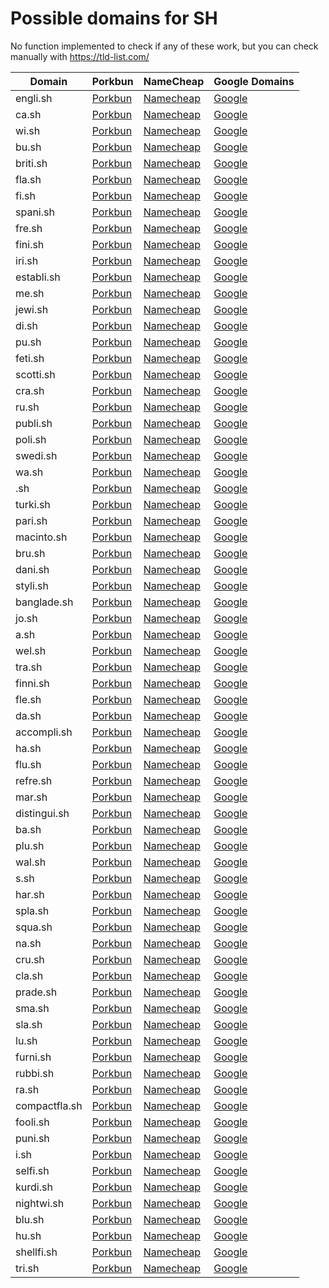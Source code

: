 # Possible domains for SH

No function implemented to check if any of these work, but you can check manually with https://tld-list.com/

| Domain | Porkbun | NameCheap | Google Domains |
|---|---|---|---|
| engli.sh | [Porkbun](https://porkbun.com/checkout/search?prb=e814663da1&tlds=&idnLanguage=&search=search&q=engli.sh) | [Namecheap](https://www.namecheap.com/domains/registration/results/?domain=engli.sh) | [Google](https://domains.google.com/registrar/search?searchTerm=engli.sh) |
| ca.sh | [Porkbun](https://porkbun.com/checkout/search?prb=e814663da1&tlds=&idnLanguage=&search=search&q=ca.sh) | [Namecheap](https://www.namecheap.com/domains/registration/results/?domain=ca.sh) | [Google](https://domains.google.com/registrar/search?searchTerm=ca.sh) |
| wi.sh | [Porkbun](https://porkbun.com/checkout/search?prb=e814663da1&tlds=&idnLanguage=&search=search&q=wi.sh) | [Namecheap](https://www.namecheap.com/domains/registration/results/?domain=wi.sh) | [Google](https://domains.google.com/registrar/search?searchTerm=wi.sh) |
| bu.sh | [Porkbun](https://porkbun.com/checkout/search?prb=e814663da1&tlds=&idnLanguage=&search=search&q=bu.sh) | [Namecheap](https://www.namecheap.com/domains/registration/results/?domain=bu.sh) | [Google](https://domains.google.com/registrar/search?searchTerm=bu.sh) |
| briti.sh | [Porkbun](https://porkbun.com/checkout/search?prb=e814663da1&tlds=&idnLanguage=&search=search&q=briti.sh) | [Namecheap](https://www.namecheap.com/domains/registration/results/?domain=briti.sh) | [Google](https://domains.google.com/registrar/search?searchTerm=briti.sh) |
| fla.sh | [Porkbun](https://porkbun.com/checkout/search?prb=e814663da1&tlds=&idnLanguage=&search=search&q=fla.sh) | [Namecheap](https://www.namecheap.com/domains/registration/results/?domain=fla.sh) | [Google](https://domains.google.com/registrar/search?searchTerm=fla.sh) |
| fi.sh | [Porkbun](https://porkbun.com/checkout/search?prb=e814663da1&tlds=&idnLanguage=&search=search&q=fi.sh) | [Namecheap](https://www.namecheap.com/domains/registration/results/?domain=fi.sh) | [Google](https://domains.google.com/registrar/search?searchTerm=fi.sh) |
| spani.sh | [Porkbun](https://porkbun.com/checkout/search?prb=e814663da1&tlds=&idnLanguage=&search=search&q=spani.sh) | [Namecheap](https://www.namecheap.com/domains/registration/results/?domain=spani.sh) | [Google](https://domains.google.com/registrar/search?searchTerm=spani.sh) |
| fre.sh | [Porkbun](https://porkbun.com/checkout/search?prb=e814663da1&tlds=&idnLanguage=&search=search&q=fre.sh) | [Namecheap](https://www.namecheap.com/domains/registration/results/?domain=fre.sh) | [Google](https://domains.google.com/registrar/search?searchTerm=fre.sh) |
| fini.sh | [Porkbun](https://porkbun.com/checkout/search?prb=e814663da1&tlds=&idnLanguage=&search=search&q=fini.sh) | [Namecheap](https://www.namecheap.com/domains/registration/results/?domain=fini.sh) | [Google](https://domains.google.com/registrar/search?searchTerm=fini.sh) |
| iri.sh | [Porkbun](https://porkbun.com/checkout/search?prb=e814663da1&tlds=&idnLanguage=&search=search&q=iri.sh) | [Namecheap](https://www.namecheap.com/domains/registration/results/?domain=iri.sh) | [Google](https://domains.google.com/registrar/search?searchTerm=iri.sh) |
| establi.sh | [Porkbun](https://porkbun.com/checkout/search?prb=e814663da1&tlds=&idnLanguage=&search=search&q=establi.sh) | [Namecheap](https://www.namecheap.com/domains/registration/results/?domain=establi.sh) | [Google](https://domains.google.com/registrar/search?searchTerm=establi.sh) |
| me.sh | [Porkbun](https://porkbun.com/checkout/search?prb=e814663da1&tlds=&idnLanguage=&search=search&q=me.sh) | [Namecheap](https://www.namecheap.com/domains/registration/results/?domain=me.sh) | [Google](https://domains.google.com/registrar/search?searchTerm=me.sh) |
| jewi.sh | [Porkbun](https://porkbun.com/checkout/search?prb=e814663da1&tlds=&idnLanguage=&search=search&q=jewi.sh) | [Namecheap](https://www.namecheap.com/domains/registration/results/?domain=jewi.sh) | [Google](https://domains.google.com/registrar/search?searchTerm=jewi.sh) |
| di.sh | [Porkbun](https://porkbun.com/checkout/search?prb=e814663da1&tlds=&idnLanguage=&search=search&q=di.sh) | [Namecheap](https://www.namecheap.com/domains/registration/results/?domain=di.sh) | [Google](https://domains.google.com/registrar/search?searchTerm=di.sh) |
| pu.sh | [Porkbun](https://porkbun.com/checkout/search?prb=e814663da1&tlds=&idnLanguage=&search=search&q=pu.sh) | [Namecheap](https://www.namecheap.com/domains/registration/results/?domain=pu.sh) | [Google](https://domains.google.com/registrar/search?searchTerm=pu.sh) |
| feti.sh | [Porkbun](https://porkbun.com/checkout/search?prb=e814663da1&tlds=&idnLanguage=&search=search&q=feti.sh) | [Namecheap](https://www.namecheap.com/domains/registration/results/?domain=feti.sh) | [Google](https://domains.google.com/registrar/search?searchTerm=feti.sh) |
| scotti.sh | [Porkbun](https://porkbun.com/checkout/search?prb=e814663da1&tlds=&idnLanguage=&search=search&q=scotti.sh) | [Namecheap](https://www.namecheap.com/domains/registration/results/?domain=scotti.sh) | [Google](https://domains.google.com/registrar/search?searchTerm=scotti.sh) |
| cra.sh | [Porkbun](https://porkbun.com/checkout/search?prb=e814663da1&tlds=&idnLanguage=&search=search&q=cra.sh) | [Namecheap](https://www.namecheap.com/domains/registration/results/?domain=cra.sh) | [Google](https://domains.google.com/registrar/search?searchTerm=cra.sh) |
| ru.sh | [Porkbun](https://porkbun.com/checkout/search?prb=e814663da1&tlds=&idnLanguage=&search=search&q=ru.sh) | [Namecheap](https://www.namecheap.com/domains/registration/results/?domain=ru.sh) | [Google](https://domains.google.com/registrar/search?searchTerm=ru.sh) |
| publi.sh | [Porkbun](https://porkbun.com/checkout/search?prb=e814663da1&tlds=&idnLanguage=&search=search&q=publi.sh) | [Namecheap](https://www.namecheap.com/domains/registration/results/?domain=publi.sh) | [Google](https://domains.google.com/registrar/search?searchTerm=publi.sh) |
| poli.sh | [Porkbun](https://porkbun.com/checkout/search?prb=e814663da1&tlds=&idnLanguage=&search=search&q=poli.sh) | [Namecheap](https://www.namecheap.com/domains/registration/results/?domain=poli.sh) | [Google](https://domains.google.com/registrar/search?searchTerm=poli.sh) |
| swedi.sh | [Porkbun](https://porkbun.com/checkout/search?prb=e814663da1&tlds=&idnLanguage=&search=search&q=swedi.sh) | [Namecheap](https://www.namecheap.com/domains/registration/results/?domain=swedi.sh) | [Google](https://domains.google.com/registrar/search?searchTerm=swedi.sh) |
| wa.sh | [Porkbun](https://porkbun.com/checkout/search?prb=e814663da1&tlds=&idnLanguage=&search=search&q=wa.sh) | [Namecheap](https://www.namecheap.com/domains/registration/results/?domain=wa.sh) | [Google](https://domains.google.com/registrar/search?searchTerm=wa.sh) |
| .sh | [Porkbun](https://porkbun.com/checkout/search?prb=e814663da1&tlds=&idnLanguage=&search=search&q=.sh) | [Namecheap](https://www.namecheap.com/domains/registration/results/?domain=.sh) | [Google](https://domains.google.com/registrar/search?searchTerm=.sh) |
| turki.sh | [Porkbun](https://porkbun.com/checkout/search?prb=e814663da1&tlds=&idnLanguage=&search=search&q=turki.sh) | [Namecheap](https://www.namecheap.com/domains/registration/results/?domain=turki.sh) | [Google](https://domains.google.com/registrar/search?searchTerm=turki.sh) |
| pari.sh | [Porkbun](https://porkbun.com/checkout/search?prb=e814663da1&tlds=&idnLanguage=&search=search&q=pari.sh) | [Namecheap](https://www.namecheap.com/domains/registration/results/?domain=pari.sh) | [Google](https://domains.google.com/registrar/search?searchTerm=pari.sh) |
| macinto.sh | [Porkbun](https://porkbun.com/checkout/search?prb=e814663da1&tlds=&idnLanguage=&search=search&q=macinto.sh) | [Namecheap](https://www.namecheap.com/domains/registration/results/?domain=macinto.sh) | [Google](https://domains.google.com/registrar/search?searchTerm=macinto.sh) |
| bru.sh | [Porkbun](https://porkbun.com/checkout/search?prb=e814663da1&tlds=&idnLanguage=&search=search&q=bru.sh) | [Namecheap](https://www.namecheap.com/domains/registration/results/?domain=bru.sh) | [Google](https://domains.google.com/registrar/search?searchTerm=bru.sh) |
| dani.sh | [Porkbun](https://porkbun.com/checkout/search?prb=e814663da1&tlds=&idnLanguage=&search=search&q=dani.sh) | [Namecheap](https://www.namecheap.com/domains/registration/results/?domain=dani.sh) | [Google](https://domains.google.com/registrar/search?searchTerm=dani.sh) |
| styli.sh | [Porkbun](https://porkbun.com/checkout/search?prb=e814663da1&tlds=&idnLanguage=&search=search&q=styli.sh) | [Namecheap](https://www.namecheap.com/domains/registration/results/?domain=styli.sh) | [Google](https://domains.google.com/registrar/search?searchTerm=styli.sh) |
| banglade.sh | [Porkbun](https://porkbun.com/checkout/search?prb=e814663da1&tlds=&idnLanguage=&search=search&q=banglade.sh) | [Namecheap](https://www.namecheap.com/domains/registration/results/?domain=banglade.sh) | [Google](https://domains.google.com/registrar/search?searchTerm=banglade.sh) |
| jo.sh | [Porkbun](https://porkbun.com/checkout/search?prb=e814663da1&tlds=&idnLanguage=&search=search&q=jo.sh) | [Namecheap](https://www.namecheap.com/domains/registration/results/?domain=jo.sh) | [Google](https://domains.google.com/registrar/search?searchTerm=jo.sh) |
| a.sh | [Porkbun](https://porkbun.com/checkout/search?prb=e814663da1&tlds=&idnLanguage=&search=search&q=a.sh) | [Namecheap](https://www.namecheap.com/domains/registration/results/?domain=a.sh) | [Google](https://domains.google.com/registrar/search?searchTerm=a.sh) |
| wel.sh | [Porkbun](https://porkbun.com/checkout/search?prb=e814663da1&tlds=&idnLanguage=&search=search&q=wel.sh) | [Namecheap](https://www.namecheap.com/domains/registration/results/?domain=wel.sh) | [Google](https://domains.google.com/registrar/search?searchTerm=wel.sh) |
| tra.sh | [Porkbun](https://porkbun.com/checkout/search?prb=e814663da1&tlds=&idnLanguage=&search=search&q=tra.sh) | [Namecheap](https://www.namecheap.com/domains/registration/results/?domain=tra.sh) | [Google](https://domains.google.com/registrar/search?searchTerm=tra.sh) |
| finni.sh | [Porkbun](https://porkbun.com/checkout/search?prb=e814663da1&tlds=&idnLanguage=&search=search&q=finni.sh) | [Namecheap](https://www.namecheap.com/domains/registration/results/?domain=finni.sh) | [Google](https://domains.google.com/registrar/search?searchTerm=finni.sh) |
| fle.sh | [Porkbun](https://porkbun.com/checkout/search?prb=e814663da1&tlds=&idnLanguage=&search=search&q=fle.sh) | [Namecheap](https://www.namecheap.com/domains/registration/results/?domain=fle.sh) | [Google](https://domains.google.com/registrar/search?searchTerm=fle.sh) |
| da.sh | [Porkbun](https://porkbun.com/checkout/search?prb=e814663da1&tlds=&idnLanguage=&search=search&q=da.sh) | [Namecheap](https://www.namecheap.com/domains/registration/results/?domain=da.sh) | [Google](https://domains.google.com/registrar/search?searchTerm=da.sh) |
| accompli.sh | [Porkbun](https://porkbun.com/checkout/search?prb=e814663da1&tlds=&idnLanguage=&search=search&q=accompli.sh) | [Namecheap](https://www.namecheap.com/domains/registration/results/?domain=accompli.sh) | [Google](https://domains.google.com/registrar/search?searchTerm=accompli.sh) |
| ha.sh | [Porkbun](https://porkbun.com/checkout/search?prb=e814663da1&tlds=&idnLanguage=&search=search&q=ha.sh) | [Namecheap](https://www.namecheap.com/domains/registration/results/?domain=ha.sh) | [Google](https://domains.google.com/registrar/search?searchTerm=ha.sh) |
| flu.sh | [Porkbun](https://porkbun.com/checkout/search?prb=e814663da1&tlds=&idnLanguage=&search=search&q=flu.sh) | [Namecheap](https://www.namecheap.com/domains/registration/results/?domain=flu.sh) | [Google](https://domains.google.com/registrar/search?searchTerm=flu.sh) |
| refre.sh | [Porkbun](https://porkbun.com/checkout/search?prb=e814663da1&tlds=&idnLanguage=&search=search&q=refre.sh) | [Namecheap](https://www.namecheap.com/domains/registration/results/?domain=refre.sh) | [Google](https://domains.google.com/registrar/search?searchTerm=refre.sh) |
| mar.sh | [Porkbun](https://porkbun.com/checkout/search?prb=e814663da1&tlds=&idnLanguage=&search=search&q=mar.sh) | [Namecheap](https://www.namecheap.com/domains/registration/results/?domain=mar.sh) | [Google](https://domains.google.com/registrar/search?searchTerm=mar.sh) |
| distingui.sh | [Porkbun](https://porkbun.com/checkout/search?prb=e814663da1&tlds=&idnLanguage=&search=search&q=distingui.sh) | [Namecheap](https://www.namecheap.com/domains/registration/results/?domain=distingui.sh) | [Google](https://domains.google.com/registrar/search?searchTerm=distingui.sh) |
| ba.sh | [Porkbun](https://porkbun.com/checkout/search?prb=e814663da1&tlds=&idnLanguage=&search=search&q=ba.sh) | [Namecheap](https://www.namecheap.com/domains/registration/results/?domain=ba.sh) | [Google](https://domains.google.com/registrar/search?searchTerm=ba.sh) |
| plu.sh | [Porkbun](https://porkbun.com/checkout/search?prb=e814663da1&tlds=&idnLanguage=&search=search&q=plu.sh) | [Namecheap](https://www.namecheap.com/domains/registration/results/?domain=plu.sh) | [Google](https://domains.google.com/registrar/search?searchTerm=plu.sh) |
| wal.sh | [Porkbun](https://porkbun.com/checkout/search?prb=e814663da1&tlds=&idnLanguage=&search=search&q=wal.sh) | [Namecheap](https://www.namecheap.com/domains/registration/results/?domain=wal.sh) | [Google](https://domains.google.com/registrar/search?searchTerm=wal.sh) |
| s.sh | [Porkbun](https://porkbun.com/checkout/search?prb=e814663da1&tlds=&idnLanguage=&search=search&q=s.sh) | [Namecheap](https://www.namecheap.com/domains/registration/results/?domain=s.sh) | [Google](https://domains.google.com/registrar/search?searchTerm=s.sh) |
| har.sh | [Porkbun](https://porkbun.com/checkout/search?prb=e814663da1&tlds=&idnLanguage=&search=search&q=har.sh) | [Namecheap](https://www.namecheap.com/domains/registration/results/?domain=har.sh) | [Google](https://domains.google.com/registrar/search?searchTerm=har.sh) |
| spla.sh | [Porkbun](https://porkbun.com/checkout/search?prb=e814663da1&tlds=&idnLanguage=&search=search&q=spla.sh) | [Namecheap](https://www.namecheap.com/domains/registration/results/?domain=spla.sh) | [Google](https://domains.google.com/registrar/search?searchTerm=spla.sh) |
| squa.sh | [Porkbun](https://porkbun.com/checkout/search?prb=e814663da1&tlds=&idnLanguage=&search=search&q=squa.sh) | [Namecheap](https://www.namecheap.com/domains/registration/results/?domain=squa.sh) | [Google](https://domains.google.com/registrar/search?searchTerm=squa.sh) |
| na.sh | [Porkbun](https://porkbun.com/checkout/search?prb=e814663da1&tlds=&idnLanguage=&search=search&q=na.sh) | [Namecheap](https://www.namecheap.com/domains/registration/results/?domain=na.sh) | [Google](https://domains.google.com/registrar/search?searchTerm=na.sh) |
| cru.sh | [Porkbun](https://porkbun.com/checkout/search?prb=e814663da1&tlds=&idnLanguage=&search=search&q=cru.sh) | [Namecheap](https://www.namecheap.com/domains/registration/results/?domain=cru.sh) | [Google](https://domains.google.com/registrar/search?searchTerm=cru.sh) |
| cla.sh | [Porkbun](https://porkbun.com/checkout/search?prb=e814663da1&tlds=&idnLanguage=&search=search&q=cla.sh) | [Namecheap](https://www.namecheap.com/domains/registration/results/?domain=cla.sh) | [Google](https://domains.google.com/registrar/search?searchTerm=cla.sh) |
| prade.sh | [Porkbun](https://porkbun.com/checkout/search?prb=e814663da1&tlds=&idnLanguage=&search=search&q=prade.sh) | [Namecheap](https://www.namecheap.com/domains/registration/results/?domain=prade.sh) | [Google](https://domains.google.com/registrar/search?searchTerm=prade.sh) |
| sma.sh | [Porkbun](https://porkbun.com/checkout/search?prb=e814663da1&tlds=&idnLanguage=&search=search&q=sma.sh) | [Namecheap](https://www.namecheap.com/domains/registration/results/?domain=sma.sh) | [Google](https://domains.google.com/registrar/search?searchTerm=sma.sh) |
| sla.sh | [Porkbun](https://porkbun.com/checkout/search?prb=e814663da1&tlds=&idnLanguage=&search=search&q=sla.sh) | [Namecheap](https://www.namecheap.com/domains/registration/results/?domain=sla.sh) | [Google](https://domains.google.com/registrar/search?searchTerm=sla.sh) |
| lu.sh | [Porkbun](https://porkbun.com/checkout/search?prb=e814663da1&tlds=&idnLanguage=&search=search&q=lu.sh) | [Namecheap](https://www.namecheap.com/domains/registration/results/?domain=lu.sh) | [Google](https://domains.google.com/registrar/search?searchTerm=lu.sh) |
| furni.sh | [Porkbun](https://porkbun.com/checkout/search?prb=e814663da1&tlds=&idnLanguage=&search=search&q=furni.sh) | [Namecheap](https://www.namecheap.com/domains/registration/results/?domain=furni.sh) | [Google](https://domains.google.com/registrar/search?searchTerm=furni.sh) |
| rubbi.sh | [Porkbun](https://porkbun.com/checkout/search?prb=e814663da1&tlds=&idnLanguage=&search=search&q=rubbi.sh) | [Namecheap](https://www.namecheap.com/domains/registration/results/?domain=rubbi.sh) | [Google](https://domains.google.com/registrar/search?searchTerm=rubbi.sh) |
| ra.sh | [Porkbun](https://porkbun.com/checkout/search?prb=e814663da1&tlds=&idnLanguage=&search=search&q=ra.sh) | [Namecheap](https://www.namecheap.com/domains/registration/results/?domain=ra.sh) | [Google](https://domains.google.com/registrar/search?searchTerm=ra.sh) |
| compactfla.sh | [Porkbun](https://porkbun.com/checkout/search?prb=e814663da1&tlds=&idnLanguage=&search=search&q=compactfla.sh) | [Namecheap](https://www.namecheap.com/domains/registration/results/?domain=compactfla.sh) | [Google](https://domains.google.com/registrar/search?searchTerm=compactfla.sh) |
| fooli.sh | [Porkbun](https://porkbun.com/checkout/search?prb=e814663da1&tlds=&idnLanguage=&search=search&q=fooli.sh) | [Namecheap](https://www.namecheap.com/domains/registration/results/?domain=fooli.sh) | [Google](https://domains.google.com/registrar/search?searchTerm=fooli.sh) |
| puni.sh | [Porkbun](https://porkbun.com/checkout/search?prb=e814663da1&tlds=&idnLanguage=&search=search&q=puni.sh) | [Namecheap](https://www.namecheap.com/domains/registration/results/?domain=puni.sh) | [Google](https://domains.google.com/registrar/search?searchTerm=puni.sh) |
| i.sh | [Porkbun](https://porkbun.com/checkout/search?prb=e814663da1&tlds=&idnLanguage=&search=search&q=i.sh) | [Namecheap](https://www.namecheap.com/domains/registration/results/?domain=i.sh) | [Google](https://domains.google.com/registrar/search?searchTerm=i.sh) |
| selfi.sh | [Porkbun](https://porkbun.com/checkout/search?prb=e814663da1&tlds=&idnLanguage=&search=search&q=selfi.sh) | [Namecheap](https://www.namecheap.com/domains/registration/results/?domain=selfi.sh) | [Google](https://domains.google.com/registrar/search?searchTerm=selfi.sh) |
| kurdi.sh | [Porkbun](https://porkbun.com/checkout/search?prb=e814663da1&tlds=&idnLanguage=&search=search&q=kurdi.sh) | [Namecheap](https://www.namecheap.com/domains/registration/results/?domain=kurdi.sh) | [Google](https://domains.google.com/registrar/search?searchTerm=kurdi.sh) |
| nightwi.sh | [Porkbun](https://porkbun.com/checkout/search?prb=e814663da1&tlds=&idnLanguage=&search=search&q=nightwi.sh) | [Namecheap](https://www.namecheap.com/domains/registration/results/?domain=nightwi.sh) | [Google](https://domains.google.com/registrar/search?searchTerm=nightwi.sh) |
| blu.sh | [Porkbun](https://porkbun.com/checkout/search?prb=e814663da1&tlds=&idnLanguage=&search=search&q=blu.sh) | [Namecheap](https://www.namecheap.com/domains/registration/results/?domain=blu.sh) | [Google](https://domains.google.com/registrar/search?searchTerm=blu.sh) |
| hu.sh | [Porkbun](https://porkbun.com/checkout/search?prb=e814663da1&tlds=&idnLanguage=&search=search&q=hu.sh) | [Namecheap](https://www.namecheap.com/domains/registration/results/?domain=hu.sh) | [Google](https://domains.google.com/registrar/search?searchTerm=hu.sh) |
| shellfi.sh | [Porkbun](https://porkbun.com/checkout/search?prb=e814663da1&tlds=&idnLanguage=&search=search&q=shellfi.sh) | [Namecheap](https://www.namecheap.com/domains/registration/results/?domain=shellfi.sh) | [Google](https://domains.google.com/registrar/search?searchTerm=shellfi.sh) |
| tri.sh | [Porkbun](https://porkbun.com/checkout/search?prb=e814663da1&tlds=&idnLanguage=&search=search&q=tri.sh) | [Namecheap](https://www.namecheap.com/domains/registration/results/?domain=tri.sh) | [Google](https://domains.google.com/registrar/search?searchTerm=tri.sh) |
